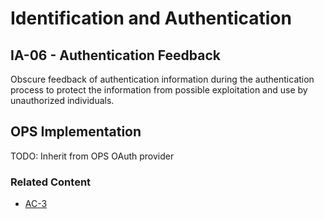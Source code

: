# Identification and Authentication
## IA-06 - Authentication Feedback

Obscure feedback of authentication information during the authentication process to protect the information from possible exploitation and use by unauthorized individuals.

## OPS Implementation

TODO: Inherit from OPS OAuth provider

### Related Content

* [AC-3](../ac-03/index.md)
